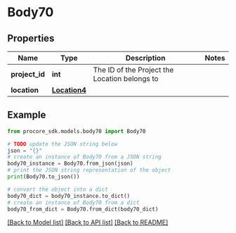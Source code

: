 # Body70


## Properties

Name | Type | Description | Notes
------------ | ------------- | ------------- | -------------
**project_id** | **int** | The ID of the Project the Location belongs to | 
**location** | [**Location4**](Location4.md) |  | 

## Example

```python
from procore_sdk.models.body70 import Body70

# TODO update the JSON string below
json = "{}"
# create an instance of Body70 from a JSON string
body70_instance = Body70.from_json(json)
# print the JSON string representation of the object
print(Body70.to_json())

# convert the object into a dict
body70_dict = body70_instance.to_dict()
# create an instance of Body70 from a dict
body70_from_dict = Body70.from_dict(body70_dict)
```
[[Back to Model list]](../README.md#documentation-for-models) [[Back to API list]](../README.md#documentation-for-api-endpoints) [[Back to README]](../README.md)


